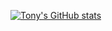 [![Tony's GitHub stats](https://github-readme-stats.vercel.app/api?username=tony-stark-17)](https://github.com/anuraghazra/github-readme-stats)
